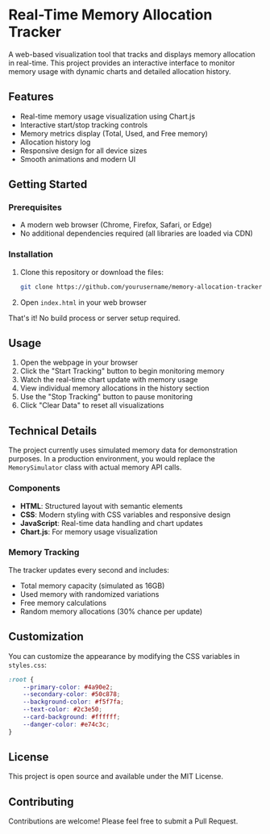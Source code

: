 # Real-Time Memory Allocation Tracker

A web-based visualization tool that tracks and displays memory allocation in real-time. This project provides an interactive interface to monitor memory usage with dynamic charts and detailed allocation history.

## Features

- Real-time memory usage visualization using Chart.js
- Interactive start/stop tracking controls
- Memory metrics display (Total, Used, and Free memory)
- Allocation history log
- Responsive design for all device sizes
- Smooth animations and modern UI

## Getting Started

### Prerequisites

- A modern web browser (Chrome, Firefox, Safari, or Edge)
- No additional dependencies required (all libraries are loaded via CDN)

### Installation

1. Clone this repository or download the files:
   ```bash
   git clone https://github.com/yourusername/memory-allocation-tracker.git
   ```

2. Open `index.html` in your web browser

That's it! No build process or server setup required.

## Usage

1. Open the webpage in your browser
2. Click the "Start Tracking" button to begin monitoring memory
3. Watch the real-time chart update with memory usage
4. View individual memory allocations in the history section
5. Use the "Stop Tracking" button to pause monitoring
6. Click "Clear Data" to reset all visualizations

## Technical Details

The project currently uses simulated memory data for demonstration purposes. In a production environment, you would replace the `MemorySimulator` class with actual memory API calls.

### Components

- **HTML**: Structured layout with semantic elements
- **CSS**: Modern styling with CSS variables and responsive design
- **JavaScript**: Real-time data handling and chart updates
- **Chart.js**: For memory usage visualization

### Memory Tracking

The tracker updates every second and includes:
- Total memory capacity (simulated as 16GB)
- Used memory with randomized variations
- Free memory calculations
- Random memory allocations (30% chance per update)

## Customization

You can customize the appearance by modifying the CSS variables in `styles.css`:

```css
:root {
    --primary-color: #4a90e2;
    --secondary-color: #50c878;
    --background-color: #f5f7fa;
    --text-color: #2c3e50;
    --card-background: #ffffff;
    --danger-color: #e74c3c;
}
```

## License

This project is open source and available under the MIT License.

## Contributing

Contributions are welcome! Please feel free to submit a Pull Request. 